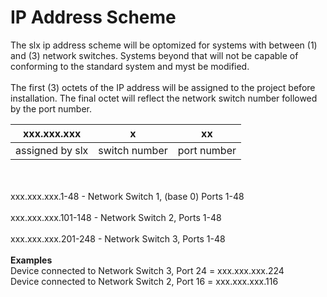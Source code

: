 # IP Address Scheme
The slx ip address scheme will be optomized for systems with between (1) and (3) network switches. Systems beyond that will not be capable of conforming to the standard system and myst be modified.
<br><br>
The first (3) octets of the IP address will be assigned to the project before installation. The final octet will reflect the network switch number followed by the port number.



| xxx.xxx.xxx     | x             | xx          |
|:---:            |:---:          |:---:        |
| assigned by slx | switch number | port number |

<br><br>
xxx.xxx.xxx.1-48 - Network Switch 1, (base 0) Ports 1-48
<br><br>
xxx.xxx.xxx.101-148 - Network Switch 2, Ports 1-48
<br><br>
xxx.xxx.xxx.201-248 - Network Switch 3, Ports 1-48
<br><br>
**Examples**
<br>
Device connected to Network Switch 3, Port 24 = xxx.xxx.xxx.224
<br>
Device connected to Network Switch 2, Port 16 = xxx.xxx.xxx.116
